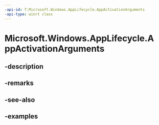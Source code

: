 ```yaml
---
-api-id: T:Microsoft.Windows.AppLifecycle.AppActivationArguments
-api-type: winrt class
---
```


# Microsoft.Windows.AppLifecycle.AppActivationArguments

<!--
public sealed class AppActivationArguments
-->


## -description

## -remarks

## -see-also

## -examples


